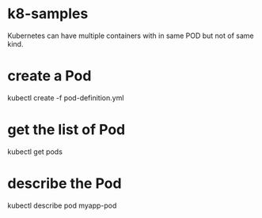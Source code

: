# k8-samples

Kubernetes can have multiple containers with in same POD but not of same kind.

# create a Pod
kubectl create -f pod-definition.yml

# get the list of Pod
kubectl get pods

# describe the Pod
kubectl describe pod myapp-pod



